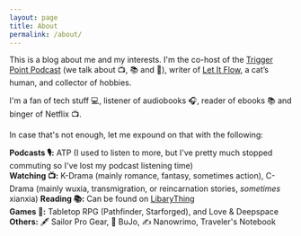 ```yaml
---
layout: page
title: About
permalink: /about/
---
```


This is a blog about me and my interests. I'm the co-host of the [Trigger Point Podcast](https://triggerpointfm.wordpress.com) (we talk about 📺, 📚 and 🎥), writer of [Let It Flow](https://vtm.sleepyowl.ink), a cat’s human, and collector of hobbies.  

I'm a fan of tech stuff 💻, listener of audiobooks 🎧, reader of ebooks 📚 and binger of Netflix 📺.  

In case that's not enough, let me expound on that with the following:  

**Podcasts 🎙️:** ATP (I used to listen to more, but I've pretty much stopped commuting so I've lost my podcast listening time)  
**Watching 📺:** K-Drama (mainly romance, fantasy, sometimes action), C-Drama (mainly wuxia, transmigration, or reincarnation stories, _sometimes_ xianxia)
**Reading 📚:** Can be found on [LibaryThing](https://www.librarything.com/profile/vishae)  
**Games 🎲:** Tabletop RPG (Pathfinder, Starforged), and Love & Deepspace  
**Others:** 🖋️ Sailor Pro Gear, 📓 BuJo, ✍️ Nanowrimo, Traveler's Notebook  